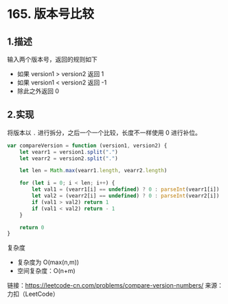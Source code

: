 
# 165. 版本号比较

## 1.描述

输入两个版本号，返回的规则如下

- 如果 version1 > version2 返回 1
- 如果 version1 < version2 返回 -1
- 除此之外返回 0

## 2.实现

将版本以 `.` 进行拆分，之后一个一个比较，长度不一样使用 0 进行补位。

```js
var compareVersion = function (version1, version2) {
    let vearr1 = version1.split(".")
    let vearr2 = version2.split(".")

    let len = Math.max(vearr1.length, vearr2.length)

    for (let i = 0; i < len; i++) {
        let val1 = (vearr1[i] == undefined) ? 0 : parseInt(vearr1[i])
        let val2 = (vearr2[i] == undefined) ? 0 : parseInt(vearr2[i])
        if (val1 > val2) return 1
        if (val1 < val2) return - 1
    }

    return 0
}
```

复杂度

- 复杂度为 O(max(n,m))
- 空间复杂度：O(n+m)

链接：https://leetcode-cn.com/problems/compare-version-numbers/
来源：力扣（LeetCode）

 
<comment-comment/> 
 